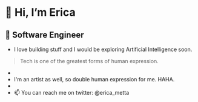 # 👋 Hi, I’m Erica
## 🌱 Software Engineer 

- I love building stuff and I would be exploring Artificial Intelligence soon.
> Tech is one of the greatest forms of human expression.
- 
- I'm an artist as well, so double human expression for me. HAHA.
- 
- 📫 You can reach me on twitter: @erica_metta

<!---
ericametta/ericametta is a ✨ special ✨ repository because its `README.md` (this file) appears on your GitHub profile.
You can click the Preview link to take a look at your changes.
--->
